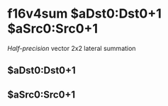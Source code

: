 # f16v4sum $aDst0:Dst0+1 $aSrc0:Src0+1

*Half-precision* vector 2x2 lateral summation


## $aDst0:Dst0+1

## $aSrc0:Src0+1

